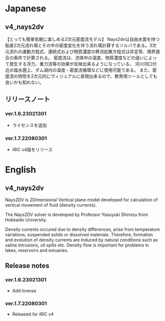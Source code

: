 # Japanese
## v4_nays2dv 
【とっても簡単気軽に楽しめる2次元密度流モデル】
Nays2dvは自由水面を持つ鉛直2次元流れ場とその中の密度変化を伴う流れ場計算するソルバである。3次元流れの運動方程式、連続式および物質濃度の移流拡散方程式は非定常、境界適合の条件で計算される。
密度流は、流体中の温度、物質濃度などの違いによって発生する浮力、重力流等の効果が反映出来るようになっている。
河川河口付近の塩水遡上、ダム湖内の温度・密度流循環などに使用可能である。
また、密度流の特性を2次元的にヴィジュアルに表現出来るので、教育用ツールとしても良いかも知れない。

## リリースノート
### ver.1.6.23021301
* ライセンスを追加
### ver.1.7.22080301
* iRIC v4版をリリース

# English
## v4_nays2dv 
Nays2DV is 2Dimensional Vertical plane model developed for calculation of vertical movement of fluid (density currents).

The Nays2DV solver is developed by Professor Yasuyuki Shimizu from Hokkaido University.

Density currents occured due to density differences, arise from temperature variations, suspended solids or dissolved materials. Therefore, formation and evolution of density currents are induced by natural conditions such as saline intrusions, oil spills etc. Density flow is important for problems in lakes, reservoirs and estuaries.

## Release notes
### ver.1.6.23021301
* Add license
### ver.1.7.22080301
* Released for iRIC v4

 